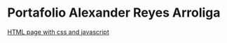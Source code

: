 # Portafolio Alexander Reyes Arroliga



[HTML page with css and javascript](https://github.com/AlexanderReyesArroliga/Portafolio/tree/main/Html-css-javascript_project)

